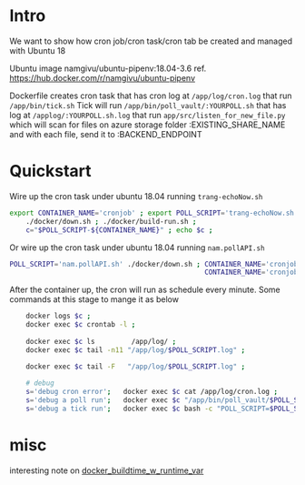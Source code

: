 # Intro
We want to show how cron job/cron task/cron tab be created and managed with Ubuntu 18

Ubuntu image namgivu/ubuntu-pipenv:18.04-3.6
ref. https://hub.docker.com/r/namgivu/ubuntu-pipenv

Dockerfile creates cron task that has cron log at `/app/log/cron.log` that run `/app/bin/tick.sh` 
Tick will run `/app/bin/poll_vault/:YOURPOLL.sh` that has log at `/applog/:YOURPOLL.sh.log`
     that run `app/src/listen_for_new_file.py` which will scan for files on azure storage folder :EXISTING_SHARE_NAME
                                               and with each file, send it to :BACKEND_ENDPOINT 


# Quickstart
Wire up the cron task under ubuntu 18.04 running `trang-echoNow.sh`
```bash
export CONTAINER_NAME='cronjob' ; export POLL_SCRIPT='trang-echoNow.sh' ;
    ./docker/down.sh ; ./docker/build-run.sh ;
    c="$POLL_SCRIPT-${CONTAINER_NAME}" ; echo $c ;
```

Or wire up the cron task under ubuntu 18.04 running `nam.pollAPI.sh`
```bash
POLL_SCRIPT='nam.pollAPI.sh' ./docker/down.sh ; CONTAINER_NAME='cronjob' POLL_SCRIPT='nam.pollAPI.sh' ./docker/build-run.sh ;
                                                CONTAINER_NAME='cronjob' POLL_SCRIPT='nam.pollAPI.sh' c="${POLL_SCRIPT}-${CONTAINER_NAME}" ; echo $c
```

After the container up, the cron will run as schedule every minute.
Some commands at this stage to mange it as below
```bash
    docker logs $c ;
    docker exec $c crontab -l ;
    
    docker exec $c ls         /app/log/ ;
    docker exec $c tail -n11 "/app/log/$POLL_SCRIPT.log" ;

    docker exec $c tail -F   "/app/log/$POLL_SCRIPT.log" ;
    
    # debug
    s='debug cron error';   docker exec $c cat /app/log/cron.log ;
    s='debug a poll run';   docker exec $c "/app/bin/poll_vault/$POLL_SCRIPT" ;
    s='debug a tick run';   docker exec $c bash -c "POLL_SCRIPT=$POLL_SCRIPT ./bin/tick.sh" ;
```


# misc
interesting note on [docker_buildtime_w_runtime_var](./__doc__/note.md)

